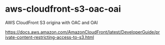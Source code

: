 # aws-cloudfront-s3-oac-oai
AWS CloudFront S3 origina with OAC and OAI


https://docs.aws.amazon.com/AmazonCloudFront/latest/DeveloperGuide/private-content-restricting-access-to-s3.html
